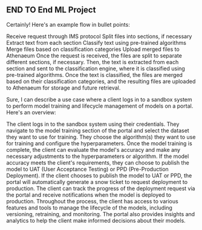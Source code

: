 ## END TO End ML Project 


Certainly! Here's an example flow in bullet points:

Receive request through IMS protocol
Split files into sections, if necessary
Extract text from each section
Classify text using pre-trained algorithms
Merge files based on classification categories
Upload merged files to Athenaeum
Once the request is received, the files are split to separate different sections, if necessary. Then, the text is extracted from each section and sent to the classification engine, where it is classified using pre-trained algorithms. Once the text is classified, the files are merged based on their classification categories, and the resulting files are uploaded to Athenaeum for storage and future retrieval.


Sure, I can describe a use case where a client logs in to a sandbox system to perform model training and lifecycle management of models on a portal. Here's an overview:

The client logs in to the sandbox system using their credentials.
They navigate to the model training section of the portal and select the dataset they want to use for training.
They choose the algorithm(s) they want to use for training and configure the hyperparameters.
Once the model training is complete, the client can evaluate the model's accuracy and make any necessary adjustments to the hyperparameters or algorithm.
If the model accuracy meets the client's requirements, they can choose to publish the model to UAT (User Acceptance Testing) or PPD (Pre-Production Deployment).
If the client chooses to publish the model to UAT or PPD, the portal will automatically generate a snow ticket to request deployment to production.
The client can track the progress of the deployment request via the portal and receive notifications when the model is deployed to production.
Throughout the process, the client has access to various features and tools to manage the lifecycle of the models, including versioning, retraining, and monitoring. The portal also provides insights and analytics to help the client make informed decisions about their models.
